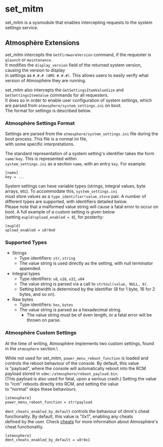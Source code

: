 # set_mitm
set_mitm is a sysmodule that enables intercepting requests to the system settings service.

## Atmosphère Extensions

set_mitm intercepts the `GetFirmwareVersion` command, if the requester is `qlaunch` or `maintenance`.\
It modifies the `display_version` field of the returned system version, causing the version to display\
in settings as `#.#.# (AMS #.#.#)`. This allows users to easily verify what version of Atmosphère they are running.

set_mitm also intercepts the `GetSettingsItemValueSize` and `GetSettingsItemValue` commands for all requesters.\
It does so in order to enable user configuration of system settings, which are parsed from `atmosphere/system_settings.ini` on boot.\
The format for settings is described below.

### Atmosphère Settings Format

Settings are parsed from the `atmosphere/system_settings.ini` file during the boot process. This file is a normal ini file,\
with some specific interpretations.

The standard representation of a system setting's identifier takes the form `name!key`. This is represented within\
`system_settings.ini` as a section `name`, with an entry `key`. For example:

```
[name]
key = ...
```

System settings can have variable types (strings, integral values, byte arrays, etc). To accommodate this, `system_settings.ini`\
must store values as a `type_identifier!value_store` pair. A number of different types are supported, with identifiers detailed below.\
Please note that a malformed value string will cause a fatal error to occur on boot. A full example of a custom setting is given below\
(setting `eupld!upload_enabled = 0`), for posterity:

```
[eupld]
upload_enabled = u8!0x0
```

### Supported Types

* Strings
    * Type identifiers: `str`, `string`
    * The value string is used directly as the setting, with null terminator appended.
* Integral types
    * Type identifiers: `u8`, `u16`, `u32`, `u64`
    * The value string is parsed via a call to `strtoul(value, NULL, 0)`.
    * Setting bitwidth is determined by the identifier (8 for 1 byte, 16 for 2 bytes, and so on).
* Raw bytes
    * Type identifiers: `hex`, `bytes`
    * The value string is parsed as a hexadecimal string.
        * The value string must be of even length, or a fatal error will be thrown on parse.

### Atmosphère Custom Settings

At the time of writing, Atmosphère implements two custom settings, found in the `atmosphere` section.\

While not used for set_mitm, `power_menu_reboot_function` is loaded and controls the reboot behaviour of the console. By default, this value\
is "payload", where the console will automatically reboot into the RCM payload stored in `sdmc:/atmosphere/reboot_payload.bin`.\
(This payload is also used for fatal, upon a serious crash.) Setting the value to "rcm" reboots directly into RCM, and setting the value\
to "normal" skips these behaviours.

```
[atmosphere]
power_menu_reboot_function = str!payload
```

`dmnt_cheats_enabled_by_default` controls the behaviour of dmnt's cheat functionality. By default, this value is "0x1", enabling any cheats\
defined by the user. Check [cheats](../cheats.md) for more information about Atmosphère's cheat functionality.

```
[atmosphere]
dmnt_cheats_enabled_by_default = u8!0x1
```

